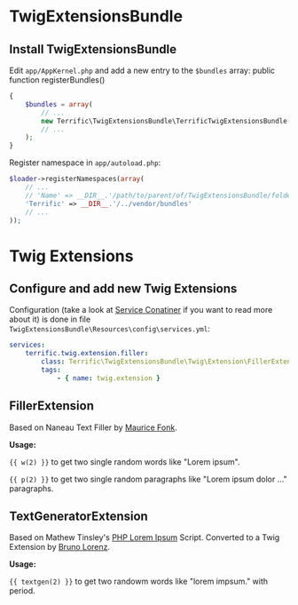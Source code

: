 # TwigExtensionsBundle
## Install TwigExtensionsBundle

Edit `app/AppKernel.php` and add a new entry to the `$bundles` array:
public function registerBundles()
```php
{
    $bundles = array(
        // ...
        new Terrific\TwigExtensionsBundle\TerrificTwigExtensionsBundle()
        // ...
    );
}
```

Register namespace in `app/autoload.php`:
```php
$loader->registerNamespaces(array(
    // ...
    // 'Name' => __DIR__.'/path/to/parent/of/TwigExtensionsBundle/folder'
    'Terrific' => __DIR__.'/../vendor/bundles'
    // ...
));
```

# Twig Extensions
## Configure and add new Twig Extensions

Configuration (take a look at [Service Conatiner](http://symfony.com/doc/2.0/book/service_container.html) if you want to read more about it) is done in file `TwigExtensionsBundle\Resources\config\services.yml`:

```yml
services:
    terrific.twig.extension.filler:
        class: Terrific\TwigExtensionsBundle\Twig\Extension\FillerExtension
        tags:
            - { name: twig.extension }
```

## FillerExtension
Based on Naneau Text Filler by [Maurice Fonk](http://naneau.nl/).

**Usage:**

`{{ w(2) }}` to get two single random words like "Lorem ipsum".

`{{ p(2) }}` to get two single random paragraphs like "Lorem ipsum dolor ..." paragraphs.

## TextGeneratorExtension
Based on Mathew Tinsley's [PHP Lorem Ipsum](http://tinsology.net/scripts/php-lorem-ipsum-generator/) Script. Converted to a Twig Extension by [Bruno Lorenz](https://github.com/senuphtyz).

**Usage:**

`{{ textgen(2) }}` to get two randowm words like "lorem impsum." with period.
